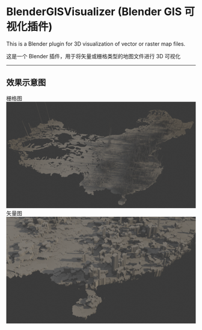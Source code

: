 # BlenderGISVisualizer (Blender GIS 可视化插件)

This is a Blender plugin for 3D visualization of vector or raster map files.

这是一个 Blender 插件，用于将矢量或栅格类型的地图文件进行 3D 可视化

---

## 效果示意图

栅格图
![栅格图](./asset/raster_map.png)
矢量图
![矢量图](./asset/vector_map.png)
